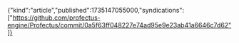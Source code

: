 {"kind":"article","published":1735147055000,"syndications":["https://github.com/profectus-engine/Profectus/commit/0a5f63ff048227e74ad95e9e23ab41a6646c7d62"]}